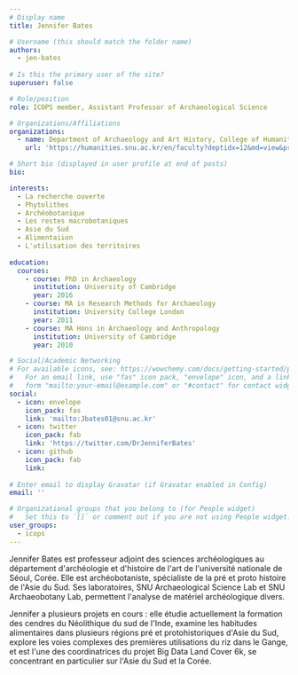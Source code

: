 ```yaml
---
# Display name
title: Jennifer Bates

# Username (this should match the folder name)
authors:
  - jen-bates
  
# Is this the primary user of the site?
superuser: false

# Role/position
role: ICOPS member, Assistant Professor of Archaeological Science

# Organizations/Affiliations
organizations:
  - name: Department of Archaeology and Art History, College of Humanities, Seoul National University 
    url: 'https://humanities.snu.ac.kr/en/faculty?deptidx=12&md=view&profidx=199'

# Short bio (displayed in user profile at end of posts)
bio: 

interests:
  - La recherche ouverte
  - Phytolithes
  - Archéobotanique
  - Les restes macrobotaniques
  - Asie du Sud
  - Alimentaiion
  - L'utilisation des territoires
  
education:
  courses:
    - course: PhD in Archaeology
      institution: University of Cambridge
      year: 2016
    - course: MA in Research Methods for Archaeology
      institution: University College London
      year: 2011
    - course: MA Hons in Archaeology and Anthropology
      institution: University of Cambridge
      year: 2010

# Social/Academic Networking
# For available icons, see: https://wowchemy.com/docs/getting-started/page-builder/#icons
#   For an email link, use "fas" icon pack, "envelope" icon, and a link in the
#   form "mailto:your-email@example.com" or "#contact" for contact widget.
social:
  - icon: envelope
    icon_pack: fas
    link: 'mailto:Jbates01@snu.ac.kr'
  - icon: twitter
    icon_pack: fab
    link: 'https://twitter.com/DrJenniferBates'
  - icon: github
    icon_pack: fab
    link: 
    
# Enter email to display Gravatar (if Gravatar enabled in Config)
email: ''

# Organizational groups that you belong to (for People widget)
#   Set this to `[]` or comment out if you are not using People widget.
user_groups:
  - icops  
---
```


Jennifer Bates est professeur adjoint des sciences archéologiques au département d'archéologie et d'histoire de l'art de l'université nationale de Séoul, Corée. Elle est archéobotaniste, spécialiste de la pré et proto histoire de l'Asie du Sud. Ses laboratoires, SNU Archaeological Science Lab et SNU Archaeobotany Lab, permettent l'analyse de matériel archéologique divers.

Jennifer a plusieurs projets en cours : elle étudie actuellement la formation des cendres du Néolithique du sud de l'Inde, examine les habitudes alimentaires dans plusieurs régions pré et protohistoriques d'Asie du Sud, explore les voies complexes des premières utilisations du riz dans le Gange, et est l'une des coordinatrices du projet Big Data Land Cover 6k, se concentrant en particulier sur l'Asie du Sud et la Corée. 

